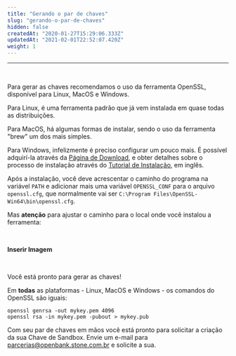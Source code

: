 ```yaml
---
title: "Gerando o par de chaves"
slug: "gerando-o-par-de-chaves"
hidden: false
createdAt: "2020-01-27T15:29:06.333Z"
updatedAt: "2021-02-01T22:52:07.420Z"
weight: 1
---
```


---

<br>

Para gerar as chaves recomendamos o uso da ferramenta OpenSSL, disponível para Linux, MacOS e Windows.

Para Linux, é uma ferramenta padrão que já vem instalada em quase todas as distribuições.

Para MacOS, há algumas formas de instalar, sendo o uso da ferramenta "brew" um dos mais simples.

Para Windows, infelizmente é preciso configurar um pouco mais. É possível adquirí-la através da [Página de Download](https://slproweb.com/products/Win32OpenSSL.html), e obter detalhes sobre o processo de instalação através do [Tutorial de Instalação](https://tecadmin.net/install-openssl-on-windows/), em inglês.

Após a instalação, você deve acrescentar o caminho do programa na variável `PATH` e adicionar mais uma variável `OPENSSL_CONF` para o arquivo `openssl.cfg`, que normalmente vai ser `C:\Program Files\OpenSSL-Win64\bin\openssl.cfg`.

Mas **atenção** para ajustar o caminho para o local onde você instalou a ferramenta:

<br>

**Inserir Imagem**

<br>

Você está pronto para gerar as chaves!

Em **todas** as plataformas - Linux, MacOS e Windows - os comandos do OpenSSL são iguais:

```shell
openssl genrsa -out mykey.pem 4096
openssl rsa -in mykey.pem -pubout > mykey.pub
```


Com seu par de chaves em mãos você está pronto para solicitar a criação da sua Chave de Sandbox. Envie um e-mail para parcerias@openbank.stone.com.br e solicite a sua.